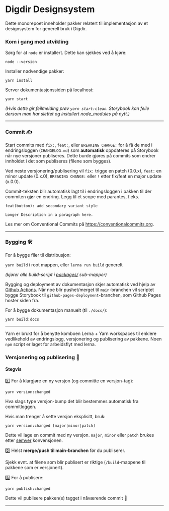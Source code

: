 # Digdir Designsystem

Dette monorepoet inneholder pakker relatert til implementasjon av et designsystem for generell bruk i Digdir.

### Kom i gang med utvikling

Sørg for at `node` er installert. Dette kan sjekkes ved å kjøre:

`node --version`

Installer nødvendige pakker:

`yarn install`

Server dokumentasjonssiden på localhost:

`yarn start`

_(Hvis dette gir feilmelding prøv `yarn start:clean`. Storybook kan feile dersom man har slettet og installert node_modules på nytt.)_

---

### Commit ✍️

Start commits med `fix:`, `feat:`, eller `BREAKING CHANGE:` for å få de med i endringsloggen (`CHANGELOG.md`) som **automatisk** oppdateres på Storybook når nye versjoner publiseres. Dette burde gjøres på commits som endrer innholdet i det som publiseres (filene som bygges).

Ved neste versjonering/publisering vil `fix:` trigge en patch (0.0.x), `feat:` en minor update (0.x.0), `BREAKING CHANGE:` eller `!` etter fix/feat en major update (x.0.0).

Commit-teksten blir automatisk lagt til i endringsloggen i pakken til der commiten gjør en endring. Legg til et scope med parantes, f.eks.

```
feat(button): add secondary variant style

Longer Description in a paragraph here.
```

Les mer om Conventional Commits på https://conventionalcommits.org.

---

### Bygging 🛠

For å bygge filer til distribusjon:

`yarn build` i root mappen, eller `lerna run build` generelt

_(kjører alle build-script i [packages/](packages/) sub-mapper)_

Bygging og deployment av dokumentasjon skjer automatisk ved hjelp av [Github Actions](.github/workflows/deploy-storybook.yml).
Når noe blir pushet/merget til `main`-branchen vil scriptet bygge Storybook til `github-pages-deployment`-branchen, som Github Pages hoster siden fra.

For å bygge dokumentasjon manuelt (til `./docs/`):

`yarn build:docs`

---

Yarn er brukt for å benytte komboen Lerna + Yarn workspaces til enklere vedlikehold av endringslogg, versjonering og publisering av pakkene. Noen `npm` script er laget for arbeidsflyt med lerna.

### Versjonering og publisering 🚀

#### Stegvis

1️⃣ For å klargjøre en ny versjon (og committe en versjon-tag):

`yarn version:changed`

Hva slags type versjon-bump det blir bestemmes automatisk fra commitloggen.

Hvis man trenger å sette versjon eksplisitt, bruk:

`yarn version:changed [major|minor|patch]`

Dette vil lage en commit med ny versjon. `major`, `minor` eller `patch` brukes etter [semver](https://semver.org/) konvensjonen.

2️⃣ Helst **merge/push til main-branchen** før du publiserer.

Sjekk evnt. at filene som blir publisert er riktige (`/build`-mappene til pakkene som er versjonert).

3️⃣ For å publisere:

`yarn publish:changed`

Dette vil publisere pakken(e) tagget i nåværende commit 🚀

---
